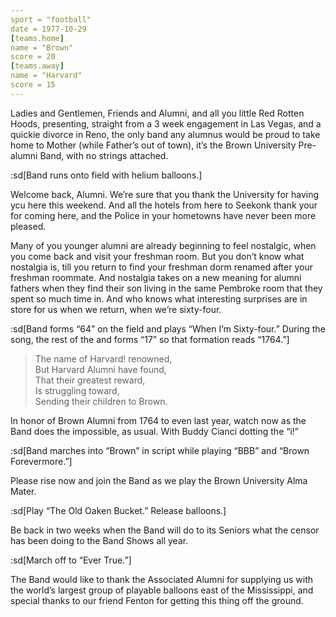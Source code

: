 ```yaml
---
sport = "football"
date = 1977-10-29
[teams.home]
name = "Brown"
score = 20
[teams.away]
name = "Harvard"
score = 15
---
```


Ladies and Gentlemen, Friends and Alumni, and all you little Red Rotten Hoods, presenting, straight from a 3 week engagement in Las Vegas, and a quickie divorce in Reno, the only band any alumnus would be proud to take home to Mother (while Father’s out of town), it’s the Brown University Pre-alumni Band, with no strings attached.

:sd[Band runs onto field with helium balloons.]

Welcome back, Alumni. We’re sure that you thank the University for having ycu here this weekend. And all the hotels from here to Seekonk thank your for coming here, and the Police in your hometowns have never been more pleased.

Many of you younger alumni are already beginning to feel nostalgic, when you come back and visit your freshman room. But you don’t know what nostalgia is, till you return to find your freshman dorm renamed after your freshman roommate. And nostalgia takes on a new meaning for alumni fathers when they find their son living in the same Pembroke room that they spent so much time in. And who knows what interesting surprises are in store for us when we return, when we’re sixty-four.

:sd[Band forms “64” on the field and plays “When I’m Sixty-four.” During the song, the rest of the and forms “17” so that formation reads “1764.”]

> The name of Harvard! renowned,\
> But Harvard Alumni have found,\
> That their greatest reward,\
> Is struggling toward,\
> Sending their children to Brown.

In honor of Brown Alumni from 1764 to even last year, watch now as the Band does the impossible, as usual. With Buddy Cianci dotting the “i!”

:sd[Band marches into “Brown” in script while playing “BBB” and “Brown Forevermore.”]

Please rise now and join the Band as we play the Brown University Alma Mater.

:sd[Play “The Old Oaken Bucket.” Release balloons.]

Be back in two weeks when the Band will do to its Seniors what the censor has been doing to the Band Shows all year.

:sd[March off to “Ever True.”]

The Band would like to thank the Associated Alumni for supplying us with the world’s largest group of playable balloons east of the Mississippi, and special thanks to our friend Fenton for getting this thing off the ground.

